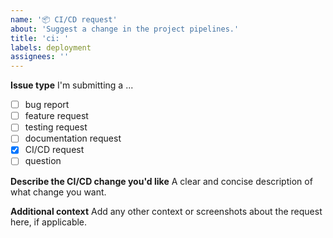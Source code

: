 ```yaml
---
name: '📦 CI/CD request'
about: 'Suggest a change in the project pipelines.'
title: 'ci: '
labels: deployment
assignees: ''
---
```


**Issue type**
I'm submitting a ...

- [ ] bug report
- [ ] feature request
- [ ] testing request
- [ ] documentation request
- [x] CI/CD request
- [ ] question

**Describe the CI/CD change you'd like**
A clear and concise description of what change you want.

**Additional context**
Add any other context or screenshots about the request here, if applicable.
